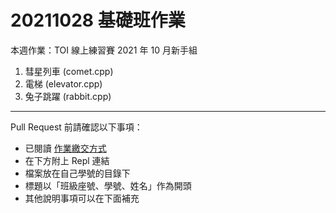 # 20211028 基礎班作業

本週作業：TOI 線上練習賽 2021 年 10 月新手組

1. 彗星列車 (comet.cpp)
2. 電梯 (elevator.cpp)
3. 兔子跳躍 (rabbit.cpp)

---

Pull Request 前請確認以下事項：

* 已閱讀 [作業繳交方式](https://hackmd.io/@nssh/nscsc/%2F%40nssh%2Fsummit-homework)
* 在下方附上 Repl 連結
* 檔案放在自己學號的目錄下
* 標題以「班級座號、學號、姓名」作為開頭
* 其他說明事項可以在下面補充
